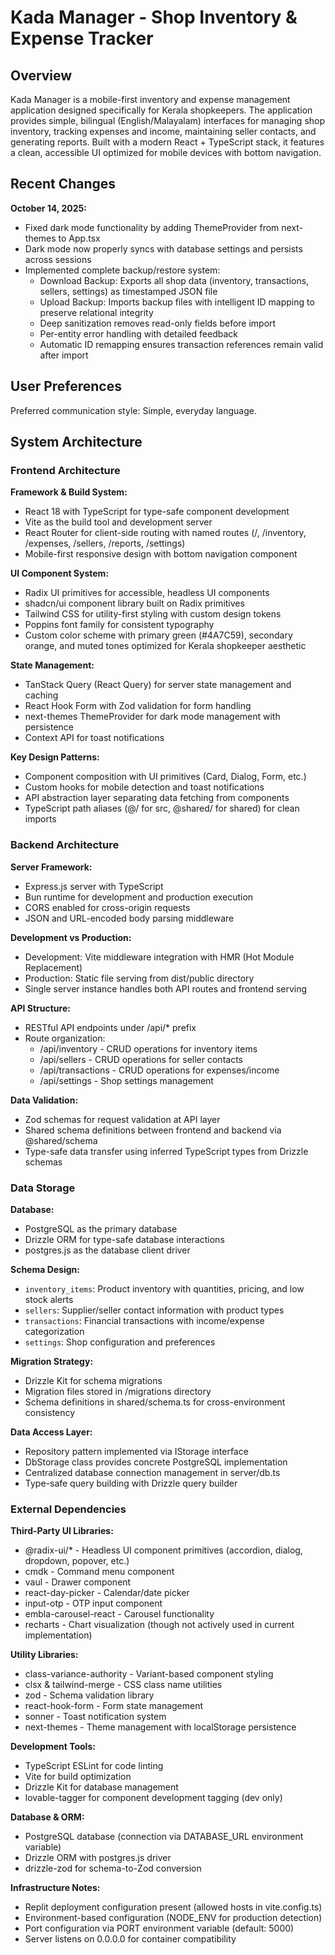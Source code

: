 # Kada Manager - Shop Inventory & Expense Tracker

## Overview

Kada Manager is a mobile-first inventory and expense management application designed specifically for Kerala shopkeepers. The application provides simple, bilingual (English/Malayalam) interfaces for managing shop inventory, tracking expenses and income, maintaining seller contacts, and generating reports. Built with a modern React + TypeScript stack, it features a clean, accessible UI optimized for mobile devices with bottom navigation.

## Recent Changes

**October 14, 2025:**
- Fixed dark mode functionality by adding ThemeProvider from next-themes to App.tsx
- Dark mode now properly syncs with database settings and persists across sessions
- Implemented complete backup/restore system:
  - Download Backup: Exports all shop data (inventory, transactions, sellers, settings) as timestamped JSON file
  - Upload Backup: Imports backup files with intelligent ID mapping to preserve relational integrity
  - Deep sanitization removes read-only fields before import
  - Per-entity error handling with detailed feedback
  - Automatic ID remapping ensures transaction references remain valid after import

## User Preferences

Preferred communication style: Simple, everyday language.

## System Architecture

### Frontend Architecture

**Framework & Build System:**
- React 18 with TypeScript for type-safe component development
- Vite as the build tool and development server
- React Router for client-side routing with named routes (/, /inventory, /expenses, /sellers, /reports, /settings)
- Mobile-first responsive design with bottom navigation component

**UI Component System:**
- Radix UI primitives for accessible, headless UI components
- shadcn/ui component library built on Radix primitives
- Tailwind CSS for utility-first styling with custom design tokens
- Poppins font family for consistent typography
- Custom color scheme with primary green (#4A7C59), secondary orange, and muted tones optimized for Kerala shopkeeper aesthetic

**State Management:**
- TanStack Query (React Query) for server state management and caching
- React Hook Form with Zod validation for form handling
- next-themes ThemeProvider for dark mode management with persistence
- Context API for toast notifications

**Key Design Patterns:**
- Component composition with UI primitives (Card, Dialog, Form, etc.)
- Custom hooks for mobile detection and toast notifications
- API abstraction layer separating data fetching from components
- TypeScript path aliases (@/ for src, @shared/ for shared) for clean imports

### Backend Architecture

**Server Framework:**
- Express.js server with TypeScript
- Bun runtime for development and production execution
- CORS enabled for cross-origin requests
- JSON and URL-encoded body parsing middleware

**Development vs Production:**
- Development: Vite middleware integration with HMR (Hot Module Replacement)
- Production: Static file serving from dist/public directory
- Single server instance handles both API routes and frontend serving

**API Structure:**
- RESTful API endpoints under /api/* prefix
- Route organization:
  - /api/inventory - CRUD operations for inventory items
  - /api/sellers - CRUD operations for seller contacts
  - /api/transactions - CRUD operations for expenses/income
  - /api/settings - Shop settings management

**Data Validation:**
- Zod schemas for request validation at API layer
- Shared schema definitions between frontend and backend via @shared/schema
- Type-safe data transfer using inferred TypeScript types from Drizzle schemas

### Data Storage

**Database:**
- PostgreSQL as the primary database
- Drizzle ORM for type-safe database interactions
- postgres.js as the database client driver

**Schema Design:**
- `inventory_items`: Product inventory with quantities, pricing, and low stock alerts
- `sellers`: Supplier/seller contact information with product types
- `transactions`: Financial transactions with income/expense categorization
- `settings`: Shop configuration and preferences

**Migration Strategy:**
- Drizzle Kit for schema migrations
- Migration files stored in /migrations directory
- Schema definitions in shared/schema.ts for cross-environment consistency

**Data Access Layer:**
- Repository pattern implemented via IStorage interface
- DbStorage class provides concrete PostgreSQL implementation
- Centralized database connection management in server/db.ts
- Type-safe query building with Drizzle query builder

### External Dependencies

**Third-Party UI Libraries:**
- @radix-ui/* - Headless UI component primitives (accordion, dialog, dropdown, popover, etc.)
- cmdk - Command menu component
- vaul - Drawer component
- react-day-picker - Calendar/date picker
- input-otp - OTP input component
- embla-carousel-react - Carousel functionality
- recharts - Chart visualization (though not actively used in current implementation)

**Utility Libraries:**
- class-variance-authority - Variant-based component styling
- clsx & tailwind-merge - CSS class name utilities
- zod - Schema validation library
- react-hook-form - Form state management
- sonner - Toast notification system
- next-themes - Theme management with localStorage persistence

**Development Tools:**
- TypeScript ESLint for code linting
- Vite for build optimization
- Drizzle Kit for database management
- lovable-tagger for component development tagging (dev only)

**Database & ORM:**
- PostgreSQL database (connection via DATABASE_URL environment variable)
- Drizzle ORM with postgres.js driver
- drizzle-zod for schema-to-Zod conversion

**Infrastructure Notes:**
- Replit deployment configuration present (allowed hosts in vite.config.ts)
- Environment-based configuration (NODE_ENV for production detection)
- Port configuration via PORT environment variable (default: 5000)
- Server listens on 0.0.0.0 for container compatibility